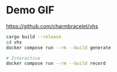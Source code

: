 # Demo GIF

https://github.com/charmbracelet/vhs

```bash
cargo build --release
cd vhs
docker compose run --rm --build generate

# Interactive
docker compose run --rm --build record
```
